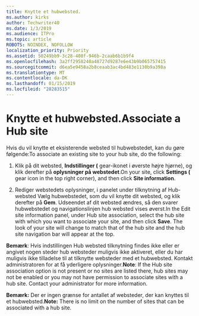 ```yaml
---
title: Knytte et hubwebsted.
ms.author: kirks
author: Techwriter40
ms.date: 1/3/2019
ms.audience: ITPro
ms.topic: article
ROBOTS: NOINDEX, NOFOLLOW
localization_priority: Priority
ms.assetid: 50249bb9-3c28-408f-946b-2caab6b1b9f4
ms.openlocfilehash: 3a2ff2958240a48727d9287e6e43b9b065757415
ms.sourcegitcommit: d6ea5e9458a2b8ceaab3ac4bd483e1130b9a398a
ms.translationtype: MT
ms.contentlocale: da-DK
ms.lasthandoff: 01/15/2019
ms.locfileid: "28283515"
---
```

# <a name="associate-a-hub-site"></a><span data-ttu-id="e8821-102">Knytte et hubwebsted.</span><span class="sxs-lookup"><span data-stu-id="e8821-102">Associate a Hub site</span></span>

<span data-ttu-id="e8821-103">Hvis du vil knytte et eksisterende websted til hubwebstedet, kan du gøre følgende:</span><span class="sxs-lookup"><span data-stu-id="e8821-103">To associate an existing site to your hub site, do the following:</span></span>
  
1. <span data-ttu-id="e8821-104">Klik på dit websted, **Indstillinger (** gear-ikonet i øverste højre hjørne), og klik derefter på **oplysninger på webstedet**.</span><span class="sxs-lookup"><span data-stu-id="e8821-104">On your site, click **Settings (** gear icon in the top right corner), and then click **Site information**.</span></span> 
    
2. <span data-ttu-id="e8821-p101">Rediger webstedets oplysninger, i panelet under tilknytning af Hub-websted Vælg hubwebstedet, som du vil knytte dit websted, og klik derefter på **Gem**. Udseendet af dit websted ændres, så den svarer hubwebstedet og navigationslinjen hub websted vises øverst.</span><span class="sxs-lookup"><span data-stu-id="e8821-p101">In the Edit site information panel, under Hub site association, select the hub site with which you want to associate your site, and then click **Save**. The look of your site will change to match that of the hub site and the hub site navigation bar will appear at the top.</span></span> 
    
 <span data-ttu-id="e8821-p102">**Bemærk**: Hvis indstillingen Hub websted tilknytning findes ikke eller er angivet nogen steder hub websteder muligvis ikke aktiveret, eller du har muligvis ikke tilladelse til at tilknytte websteder med et hubwebsted. Kontakt administratoren for at få yderligere oplysninger.</span><span class="sxs-lookup"><span data-stu-id="e8821-p102">**Note**: If the Hub site association option is not present or no sites are listed there, hub sites may not be enabled or you may not have permission to associate sites with a hub site. Contact your administrator for more information.</span></span> 
  
 <span data-ttu-id="e8821-109">**Bemærk:** Der er ingen grænse for antallet af websteder, der kan knyttes til et hubwebsted.</span><span class="sxs-lookup"><span data-stu-id="e8821-109">**Note:** There is no limit on the number of sites that can be associated with a hub site.</span></span> 
  

